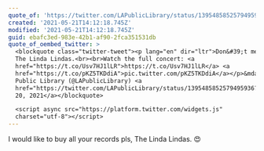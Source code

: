```yaml
---
quote_of: 'https://twitter.com/LAPublicLibrary/status/1395485852579495936'
created: '2021-05-21T14:12:18.745Z'
modified: '2021-05-21T14:12:18.745Z'
guid: ebafc3ed-983e-42b1-af90-2fca351531db
quote_of_oembed_twitter: >
  <blockquote class="twitter-tweet"><p lang="en" dir="ltr">Don&#39;t mess with
  The Linda Lindas.<br><br>Watch the full concert: <a
  href="https://t.co/Usv7HJ1lLR">https://t.co/Usv7HJ1lLR</a> <a
  href="https://t.co/pKZ5TKDdiA">pic.twitter.com/pKZ5TKDdiA</a></p>&mdash; L.A.
  Public Library (@LAPublicLibrary) <a
  href="https://twitter.com/LAPublicLibrary/status/1395485852579495936?ref_src=twsrc%5Etfw">May
  20, 2021</a></blockquote>

  <script async src="https://platform.twitter.com/widgets.js"
  charset="utf-8"></script>
---
```

I would like to buy all your records pls, The Linda Lindas. 😍
